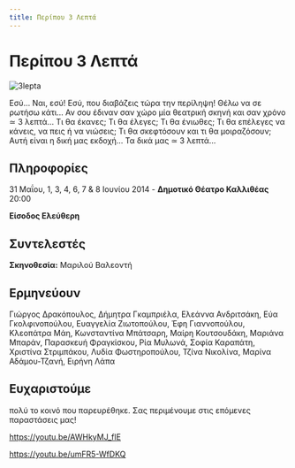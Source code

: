 ```yaml
---
title: Περίπου 3 Λεπτά
---
```


# Περίπου 3 Λεπτά

![3lepta](https://github.com/theatrikiopa/theatrikiopa.eu/assets/16403754/da018a4e-3fd0-4a4b-a215-e1997a50befa)

Εσύ… Ναι, εσύ! Εσύ, που διαβάζεις τώρα την περίληψη! Θέλω να σε ρωτήσω κάτι… Αν σου έδιναν σαν χώρο μία θεατρική σκηνή και σαν χρόνο ≃ 3 λεπτά… Τι θα έκανες; Τι θα έλεγες; Τι θα ένιωθες; Τι θα επέλεγες να κάνεις, να πεις ή να νιώσεις; Τι θα σκεφτόσουν και τι θα μοιραζόσουν; Αυτή είναι η δική μας εκδοχή… Τα δικά μας ≃ 3 λεπτά…

## Πληροφορίες
31 Μαΐου, 1, 3, 4, 6, 7 & 8 Ιουνίου 2014 - **Δημοτικό Θέατρο Καλλιθέας** 20:00

**Είσοδος Ελεύθερη**

## Συντελεστές
**Σκηνοθεσία:** Μαριλού Βαλεοντή

## Ερμηνεύουν
Γιώργος Δρακόπουλος, Δήμητρα Γκαμπριέλα, Ελεάννα Ανδριτσάκη, Εύα Γκολφινοπούλου, Ευαγγελία Ζιωτοπούλου, Έφη Γιαννοπούλου, Κλεοπάτρα Μάη, Κωνσταντίνα Μπάτσαρη, Μαίρη Κουτσουδάκη, Μαριάνα Μπαράν, Παρασκευή Φραγκίσκου, Ρία Μυλωνά, Σοφία Καραπάτη, Χριστίνα Στριμπάκου, Λυδία Φωστηροπούλου, Τζίνα Νικολίνα, Μαρίνα Αδάμου-Τζανή, Ειρήνη Λάπα

## Ευχαριστούμε 
πολύ το κοινό που παρευρέθηκε. Σας περιμένουμε στις επόμενες παραστάσεις μας!

https://youtu.be/AWHkyMJ_flE

https://youtu.be/umFR5-WfDKQ
